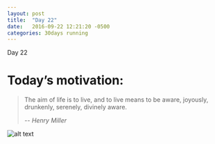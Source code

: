 ```yaml
---
layout: post
title:  "Day 22"
date:   2016-09-22 12:21:20 -0500
categories: 30days running
---
```

Day 22

# Today’s motivation:

>The aim of life is to live, and to live means to be aware, joyously, drunkenly, serenely, divinely aware.
>
>
> -- <cite>Henry Miller</cite>

![alt text]({{site.baseurl}}/img/day22.jpg "Day 22 - Snapped a screenshot at 5km")